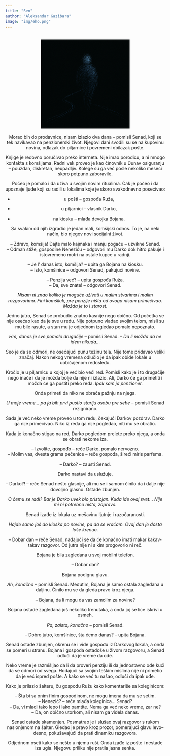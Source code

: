 ```yaml
---
title: "Sen"
author: "Aleksandar Gazibara"
image: "img/eho.png"
---
```




<div style="text-align: center; margin: 2rem 0;">
  <img src="img/sen.png" width="280" alt="Sen">

Morao bih do prodavnice, nisam izlazio dva dana – pomisli Senad, koji se tek navikavao na penzionerski život. Njegovi dani svodili su se na kupovinu novina, odlazak do piljarnice i povremeni obilazak pošte. 

Knjige je redovno poručivao preko interneta. Nije imao porodicu, a ni mnogo kontakta s komšijama. Radni vek proveo je kao činovnik u Dunav osiguranju – pouzdan, diskretan, neupadljiv. Kolege su ga već posle nekoliko meseci skoro potpuno zaboravile.

Počeo je pomalo i da uživa u svojim novim ritualima. Čak je počeo i da upoznaje ljude koji su radili u lokalima koje je skoro svakodnevno posećivao:

-   u pošti – gospođa Ruža,
    
-   u piljarnici – vlasnik Darko,
    
-   na kiosku – mlađa devojka Bojana.
    

Sa svakim od njih izgradio je jedan mali, komšijski odnos. To je, na neki način, bio njegov novi socijalni život.

– Zdravo, komšija! Dajte malo kajmaka i manju pogaču – uzvikne Senad.  
– Odmah stiže, gospodine Neneziću – odgovori mu Darko dok hitro pakuje i istovremeno motri na ostale kupce u radnji.

– Je l’ danas isto, komšija? – upita ga Bojana na kiosku.  
– Isto, komšinice – odgovori Senad, pakujući novine.

– Penzija već? – upita gospođa Ruža.  
– Da, sve znate! – odgovori Senad.

_Nisam ni znao koliko je moguće uživati u malim stvarima i malim razgovorima. Fini komšiluk, pre penzije ništa od ovoga nisam primećivao. Možda je to i starost._

Jedno jutro, Senad se probudio znatno kasnije nego obično. Od početka se nije osećao kao da je sve u redu. Nije potpuno vladao svojim telom, misli su mu bile rasute, a stan mu je odjednom izgledao pomalo nepoznato.

_Hm, danas je sve pomalo drugačije_ – pomisli Senad. – _Da li možda da ne idem nikuda…_

Seo je da se odmori, ne osećajući punu težinu tela. Nije tome pridavao veliki značaj. Nakon nekog vremena odlučio je da ipak obiđe lokale u uobičajenom redosledu.

Kročio je u piljarnicu u kojoj je već bio veći red. Pomisli kako je i to drugačije nego inače i da je možda bolje da nije ni izlazio. Ali, Darko će ga primetiti i možda će ga pustiti preko reda. _Ipak sam ja penzioner._

Onda primeti da niko ne obraća pažnju na njega.

_U moje vreme… pa ja bih prvi pustio stariju osobu pre sebe_ – pomisli Senad rezignirano.

Sada je već neko vreme proveo u tom redu, čekajući Darkov pozdrav. Darko ga nije primećivao. Niko iz reda ga nije pogledao, niti mu se obratio.

Kada je konačno stigao na red, Darko pogledom prelete preko njega, a onda se obrati nekome iza.

– Izvolite, gospođo – reče Darko, pomalo nervozno.  
– Molim vas, dvesta grama pečenice – reče gospođa, šireći miris parfema.

– Darko? – zausti Senad.

Darko nastavi da uslužuje.

– Darko?! – reče Senad nešto glasnije, ali mu se i samom činilo da i dalje nije dovoljno glasno. Ostade zbunjen.

_O čemu se radi? Bar je Darko uvek bio pristojan. Kuda ide ovaj svet… Nije mi ni potrebno ništa, zapravo._

Senad izađe iz lokala uz mešavinu ljutnje i razočaranosti.

_Hajde samo još do kioska po novine, pa da se vraćam. Ovaj dan je dosta loše krenuo._

– Dobar dan – reče Senad, nadajući se da će konačno imati makar kakav-takav razgovor. Od jutra nije ni s kim progovorio ni reč.

Bojana je bila zagledana u svoj mobilni telefon.

– Dobar dan?

Bojana podignu glavu.

_Ah, konačno_ – pomisli Senad. Međutim, Bojana je samo ostala zagledana u daljinu. Činilo mu se da gleda pravo kroz njega.

– Bojana, da li mogu da vas zamolim za novine?

Bojana ostade zagledana još nekoliko trenutaka, a onda joj se lice iskrivi u osmeh.

_Pa, zaista, konačno_ – pomisli Senad.

– Dobro jutro, komšinice, šta ćemo danas? – upita Bojana.

Senad ostade zbunjen, okrenu se i vide gospođu iz Darkovog lokala, a onda se pomeri u stranu. Bojana i gospođa ostadoše u živom razgovoru, a Senad odluči da je vreme da ode.

Neko vreme je razmišljao da li da proveri penziju ili da jednostavno ode kući da se odmori od svega. Hodajući sa svojim teškim mislima nije ni primetio da je već ispred pošte. A kako se već tu našao, odluči da ipak uđe.

Kako je prilazio šalteru, ču gospođu Ružu kako komentariše sa koleginicom:

– Šta bi sa onim finim gospodinom, ne mogu imena da mu se setim.  
– Nenezić? – reče mlađa koleginica… Senad?  
– Da, vi mladi tako lepo i lako pamtite. Nema ga već neko vreme, zar ne?  
– Da, on obično utorkom, ali nisam ga videla danas.

Senad ostade skamenjen. Posmatrao je i slušao ovaj razgovor s rukom naslonjenom na šalter. Gledao je pravo kroz prozor, pomerajući glavu levo–desno, pokušavajući da prati dinamiku razgovora.

Odjednom oseti kako se nešto u njemu ruši. Onda izađe iz pošte i nestade iza ugla. Njegovu priliku nije pratila jasna senka.
